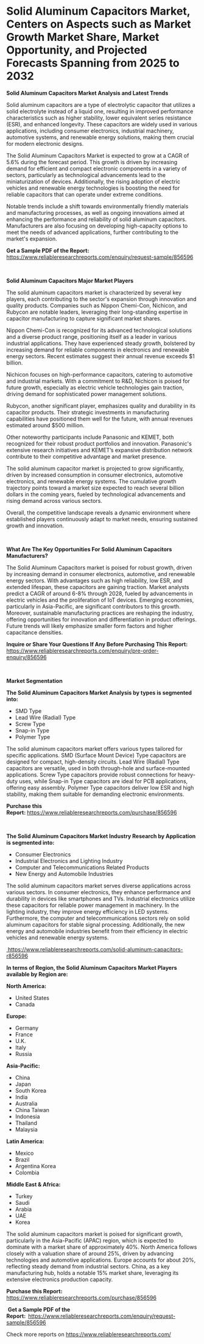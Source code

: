<p><h1>Solid Aluminum Capacitors Market, Centers on Aspects such as Market Growth Market Share, Market Opportunity, and Projected Forecasts Spanning from 2025 to 2032</h1></p><p><strong>Solid Aluminum Capacitors Market Analysis and Latest Trends</strong></p>
<p><p>Solid aluminum capacitors are a type of electrolytic capacitor that utilizes a solid electrolyte instead of a liquid one, resulting in improved performance characteristics such as higher stability, lower equivalent series resistance (ESR), and enhanced longevity. These capacitors are widely used in various applications, including consumer electronics, industrial machinery, automotive systems, and renewable energy solutions, making them crucial for modern electronic designs.</p><p>The Solid Aluminum Capacitors Market is expected to grow at a CAGR of 5.6% during the forecast period. This growth is driven by increasing demand for efficient and compact electronic components in a variety of sectors, particularly as technological advancements lead to the miniaturization of devices. Additionally, the rising adoption of electric vehicles and renewable energy technologies is boosting the need for reliable capacitors that can operate under extreme conditions.</p><p>Notable trends include a shift towards environmentally friendly materials and manufacturing processes, as well as ongoing innovations aimed at enhancing the performance and reliability of solid aluminum capacitors. Manufacturers are also focusing on developing high-capacity options to meet the needs of advanced applications, further contributing to the market's expansion.</p></p>
<p><strong>Get a Sample PDF of the Report:&nbsp;</strong> <a href="https://www.reliableresearchreports.com/enquiry/request-sample/856596?utm_campaign=2040&utm_medium=2&utm_source=Github&utm_content=ia&utm_term=10022025&utm_id=solid-aluminum-capacitors">https://www.reliableresearchreports.com/enquiry/request-sample/856596</a></p>
<p>&nbsp;</p>
<p><strong>Solid Aluminum Capacitors Major Market Players</strong></p>
<p><p>The solid aluminum capacitors market is characterized by several key players, each contributing to the sector's expansion through innovation and quality products. Companies such as Nippon Chemi-Con, Nichicon, and Rubycon are notable leaders, leveraging their long-standing expertise in capacitor manufacturing to capture significant market shares.</p><p>Nippon Chemi-Con is recognized for its advanced technological solutions and a diverse product range, positioning itself as a leader in various industrial applications. They have experienced steady growth, bolstered by increasing demand for reliable components in electronics and renewable energy sectors. Recent estimates suggest their annual revenue exceeds $1 billion.</p><p>Nichicon focuses on high-performance capacitors, catering to automotive and industrial markets. With a commitment to R&D, Nichicon is poised for future growth, especially as electric vehicle technologies gain traction, driving demand for sophisticated power management solutions.</p><p>Rubycon, another significant player, emphasizes quality and durability in its capacitor products. Their strategic investments in manufacturing capabilities have positioned them well for the future, with annual revenues estimated around $500 million.</p><p>Other noteworthy participants include Panasonic and KEMET, both recognized for their robust product portfolios and innovation. Panasonic's extensive research initiatives and KEMET’s expansive distribution network contribute to their competitive advantage and market presence.</p><p>The solid aluminum capacitor market is projected to grow significantly, driven by increased consumption in consumer electronics, automotive electronics, and renewable energy systems. The cumulative growth trajectory points toward a market size expected to reach several billion dollars in the coming years, fueled by technological advancements and rising demand across various sectors.</p><p>Overall, the competitive landscape reveals a dynamic environment where established players continuously adapt to market needs, ensuring sustained growth and innovation.</p></p>
<p>&nbsp;</p>
<p><strong>What Are The Key Opportunities For Solid Aluminum Capacitors Manufacturers?</strong></p>
<p><p>The Solid Aluminum Capacitors market is poised for robust growth, driven by increasing demand in consumer electronics, automotive, and renewable energy sectors. With advantages such as high reliability, low ESR, and extended lifespan, these capacitors are gaining traction. Market analysts predict a CAGR of around 6-8% through 2028, fueled by advancements in electric vehicles and the proliferation of IoT devices. Emerging economies, particularly in Asia-Pacific, are significant contributors to this growth. Moreover, sustainable manufacturing practices are reshaping the industry, offering opportunities for innovation and differentiation in product offerings. Future trends will likely emphasize smaller form factors and higher capacitance densities.</p></p>
<p><strong>Inquire or Share Your Questions If Any Before Purchasing This Report:</strong> <a href="https://www.reliableresearchreports.com/enquiry/pre-order-enquiry/856596?utm_campaign=2040&utm_medium=2&utm_source=Github&utm_content=ia&utm_term=10022025&utm_id=solid-aluminum-capacitors">https://www.reliableresearchreports.com/enquiry/pre-order-enquiry/856596</a></p>
<p>&nbsp;</p>
<p><strong>Market Segmentation</strong></p>
<p><strong>The Solid Aluminum Capacitors Market Analysis by types is segmented into:</strong></p>
<p><ul><li>SMD Type</li><li>Lead Wire (Radial) Type</li><li>Screw Type</li><li>Snap-in Type</li><li>Polymer Type</li></ul></p>
<p><p>The solid aluminum capacitors market offers various types tailored for specific applications. SMD (Surface Mount Device) Type capacitors are designed for compact, high-density circuits. Lead Wire (Radial) Type capacitors are versatile, used in both through-hole and surface-mounted applications. Screw Type capacitors provide robust connections for heavy-duty uses, while Snap-in Type capacitors are ideal for PCB applications, offering easy assembly. Polymer Type capacitors deliver low ESR and high stability, making them suitable for demanding electronic environments.</p></p>
<p><strong>Purchase this Report:&nbsp;</strong><a href="https://www.reliableresearchreports.com/purchase/856596?utm_campaign=2040&utm_medium=2&utm_source=Github&utm_content=ia&utm_term=10022025&utm_id=solid-aluminum-capacitors">https://www.reliableresearchreports.com/purchase/856596</a></p>
<p>&nbsp;</p>
<p><strong>The Solid Aluminum Capacitors Market Industry Research by Application is segmented into:</strong></p>
<p><ul><li>Consumer Electronics</li><li>Industrial Electronics and Lighting Industry</li><li>Computer and Telecommunications Related Products</li><li>New Energy and Automobile Industries</li></ul></p>
<p><p>The solid aluminum capacitors market serves diverse applications across various sectors. In consumer electronics, they enhance performance and durability in devices like smartphones and TVs. Industrial electronics utilize these capacitors for reliable power management in machinery. In the lighting industry, they improve energy efficiency in LED systems. Furthermore, the computer and telecommunications sectors rely on solid aluminum capacitors for stable signal processing. Additionally, the new energy and automobile industries benefit from their efficiency in electric vehicles and renewable energy systems.</p></p>
<p><a href="https://www.reliableresearchreports.com/solid-aluminum-capacitors-r856596?utm_campaign=2040&utm_medium=2&utm_source=Github&utm_content=ia&utm_term=10022025&utm_id=solid-aluminum-capacitors">&nbsp;https://www.reliableresearchreports.com/solid-aluminum-capacitors-r856596</a></p>
<p><strong>In terms of Region, the Solid Aluminum Capacitors Market Players available by Region are:</strong></p>
<p>
    <p> <strong> North America: </strong>
        <ul>
            <li>United States</li>
            <li>Canada</li>
        </ul>
        </p> 
    <p> <strong> Europe: </strong>
        <ul>
            <li>Germany</li>
            <li>France</li>
            <li>U.K.</li>
            <li>Italy</li>
            <li>Russia</li>
        </ul>
        </p> 
    <p> <strong> Asia-Pacific: </strong>
        <ul>
            <li>China</li>
            <li>Japan</li>
            <li>South Korea</li>
            <li>India</li>
            <li>Australia</li>
            <li>China Taiwan</li>
            <li>Indonesia</li>
            <li>Thailand</li>
            <li>Malaysia</li>
        </ul>
        </p> 
    <p> <strong> Latin America: </strong>
        <ul>
            <li>Mexico</li>
            <li>Brazil</li>
            <li>Argentina Korea</li>
            <li>Colombia</li>
        </ul>
        </p> 
    <p> <strong> Middle East & Africa: </strong>
        <ul>
            <li>Turkey</li>
            <li>Saudi</li>
            <li>Arabia</li>
            <li>UAE</li>
            <li>Korea</li>
        </ul>
    </p>
    </p>
<p><p>The solid aluminum capacitors market is poised for significant growth, particularly in the Asia-Pacific (APAC) region, which is expected to dominate with a market share of approximately 40%. North America follows closely with a valuation share of around 25%, driven by advancing technologies and automotive applications. Europe accounts for about 20%, reflecting steady demand from industrial sectors. China, as a key manufacturing hub, holds a notable 15% market share, leveraging its extensive electronics production capacity.</p></p>
<p><strong>Purchase this Report: </strong><a href="https://www.reliableresearchreports.com/purchase/856596?utm_campaign=2040&utm_medium=2&utm_source=Github&utm_content=ia&utm_term=10022025&utm_id=solid-aluminum-capacitors">https://www.reliableresearchreports.com/purchase/856596</a></p>
<p>&nbsp;<strong>Get a Sample PDF of the Report:&nbsp;&nbsp;</strong><a href="https://www.reliableresearchreports.com/enquiry/request-sample/856596?utm_campaign=2040&utm_medium=2&utm_source=Github&utm_content=ia&utm_term=10022025&utm_id=solid-aluminum-capacitors">https://www.reliableresearchreports.com/enquiry/request-sample/856596</a></p>
<p><strong></strong></p>
<p>Check more reports on <a href="https://www.reliableresearchreports.com/?utm_campaign=2040&utm_medium=2&utm_source=Github&utm_content=ia&utm_term=10022025&utm_id=solid-aluminum-capacitors">https://www.reliableresearchreports.com/</a></p>